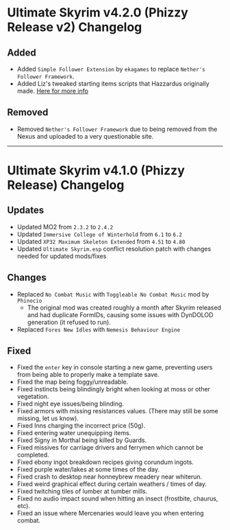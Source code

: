 # Ultimate Skyrim v4.2.0 (Phizzy Release v2) Changelog

## Added
- Added `Simple Follower Extension` by `ekagames` to replace `Nether's Follower Framework`.
- Added Liz's tweaked starting items scripts that Hazzardus originally made. [Here for more info](https://cdn.discordapp.com/attachments/746090937167642696/861320054788325416/Ultsky_Starting_Items.rar)

## Removed
- Removed `Nether's Follower Framework` due to being removed from the Nexus and uploaded to a very questionable site.

-----

# Ultimate Skyrim v4.1.0 (Phizzy Release) Changelog

## Updates
- Updated MO2 from `2.3.2` to `2.4.2`
- Updated `Immersive College of Winterhold` from `6.1` to `6.2`
- Updated `XP32 Maximum Skeleton Extended` from `4.51` to `4.80`
- Updated `Ultimate Skyrim.esp` conflict resolution patch with changes needed for updated mods/fixes

## Changes
- Replaced `No Combat Music` with `Toggleable No Combat Music` mod by `Phinocio`
	- The original mod was created roughly a month after Skyrim released and had duplicate FormIDs, causing some issues with DynDOLOD generation (it refused to run).
- Replaced `Fores New Idles` with `Nemesis Behaviour Engine`

## Fixed
- Fixed the `enter` key in console starting a new game, preventing users from being able to properly make a template save.
- Fixed the map being foggy/unreadable.
- Fixed instincts being blindingly bright when looking at moss or other vegetation.
- Fixed night eye issues/being blinding.
- Fixed armors with missing resistances values. (There may still be some missing, let us know).
- Fixed Inns charging the incorrect price (50g).
- Fixed entering water unequipping items.
- Fixed Signy in Morthal being killed by Guards.
- Fixed missives for carriage drivers and ferrymen which cannot be completed.
- Fixed ebony ingot breakdown recipes giving corundum ingots.
- Fixed purple water/lakes at some times of the day.
- Fixed crash to desktop near honneybrew meadery near whiterun.
- Fixed weird graphical effect during certain weathers / times of day.
- Fixed twitching tiles of lumber at tumber mills.
- Fixed no audio impact sound when hitting an insect (frostbite, chaurus, etc).
- Fixed an issue where Mercenaries would leave you when entering combat.
